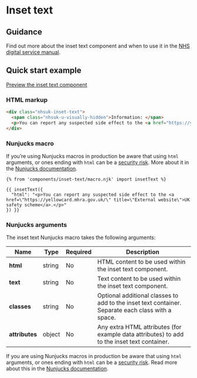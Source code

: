 # Inset text

## Guidance

Find out more about the inset text component and when to use it in the [NHS digital service manual](https://service-manual.nhs.uk/design-system/components/inset-text).

## Quick start example

[Preview the inset text component](https://nhsuk.github.io/nhsuk-frontend/components/inset-text/index.html)

### HTML markup

```html
<div class="nhsuk-inset-text">
  <span class="nhsuk-u-visually-hidden">Information: </span>
  <p>You can report any suspected side effect to the <a href="https://yellowcard.mhra.gov.uk/" title="External website">UK safety scheme</a>.</p>
</div>
```

### Nunjucks macro

If you’re using Nunjucks macros in production be aware that using `html` arguments, or ones ending with `html` can be a [security risk](https://en.wikipedia.org/wiki/Cross-site_scripting). More about it in the [Nunjucks documentation](https://mozilla.github.io/nunjucks/api.html#user-defined-templates-warning).

```nunjucks
{% from 'components/inset-text/macro.njk' import insetText %}

{{ insetText({
  "html": "<p>You can report any suspected side effect to the <a href=\"https://yellowcard.mhra.gov.uk/\" title=\"External website\">UK safety scheme</a>.</p>"
}) }}
```

### Nunjucks arguments

The inset text Nunjucks macro takes the following arguments:

| Name           | Type   | Required | Description                                                                                       |
| -------------- | ------ | -------- | ------------------------------------------------------------------------------------------------- |
| **html**       | string | No       | HTML content to be used within the inset text component.                                          |
| **text**       | string | No       | Text content to be used within the inset text component.                                          |
| **classes**    | string | No       | Optional additional classes to add to the inset text container. Separate each class with a space. |
| **attributes** | object | No       | Any extra HTML attributes (for example data attributes) to add to the inset text container.       |

If you are using Nunjucks macros in production be aware that using `html` arguments, or ones ending with `html` can be a [security risk](https://developer.mozilla.org/en-US/docs/Glossary/Cross-site_scripting). Read more about this in the [Nunjucks documentation](https://mozilla.github.io/nunjucks/api.html#user-defined-templates-warning).
